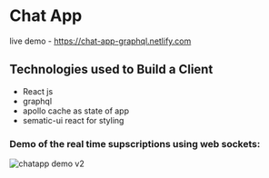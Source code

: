 # Chat App

live demo - https://chat-app-graphql.netlify.com

## Technologies used to Build a Client
- React js
- graphql
- apollo cache as state of app
- sematic-ui react for styling

### Demo of the real time supscriptions using web sockets:

![chatapp demo v2](https://user-images.githubusercontent.com/17231224/51193726-8babb280-190f-11e9-9cde-dfe4961410ab.gif)

